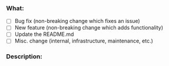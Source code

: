 <!--
- Fill in the form below correctly. This will help the team to understand the PR and also work on it.
-->

### What:

- [ ] Bug fix (non-breaking change which fixes an issue)
- [ ] New feature (non-breaking change which adds functionality)
- [ ] Update the README.md
- [ ] Misc. change (internal, infrastructure, maintenance, etc.)

### Description:

<!-- describe what your PR is solving -->
